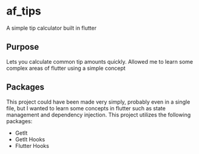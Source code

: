 # af_tips

A simple tip calculator built in flutter

## Purpose

Lets you calculate common tip amounts quickly. 
Allowed me to learn some complex areas of flutter using a simple concept

## Packages

This project could have been made very simply, probably even in a single file, but I wanted to learn
some concepts in flutter such as state management and dependency injection.
This project utilizes the following packages:
  * GetIt
  * GetIt Hooks
  * Flutter Hooks
